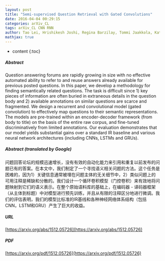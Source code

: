 ```yaml
---
layout: post
title: "Semi-supervised Question Retrieval with Gated Convolutions"
date: 2016-04-04 00:29:15
categories: arXiv_CL
tags: arXiv_CL CNN RNN
author: Tao Lei, Hrishikesh Joshi, Regina Barzilay, Tommi Jaakkola, Katerina Tymoshenko, Alessandro Moschitti, Lluis Marquez
mathjax: true
---
```


* content
{:toc}

##### Abstract
Question answering forums are rapidly growing in size with no effective automated ability to refer to and reuse answers already available for previous posted questions. In this paper, we develop a methodology for finding semantically related questions. The task is difficult since 1) key pieces of information are often buried in extraneous details in the question body and 2) available annotations on similar questions are scarce and fragmented. We design a recurrent and convolutional model (gated convolution) to effectively map questions to their semantic representations. The models are pre-trained within an encoder-decoder framework (from body to title) on the basis of the entire raw corpus, and fine-tuned discriminatively from limited annotations. Our evaluation demonstrates that our model yields substantial gains over a standard IR baseline and various neural network architectures (including CNNs, LSTMs and GRUs).

##### Abstract (translated by Google)
问题回答论坛的规模迅速增长，没有有效的自动化能力来引用和重复以前发布的问题已有的答案。在本文中，我们制定了一个寻找语义相关问题的方法。这个任务是困难的，因为1）关键信息通常被埋在问题主体的无关细节中，2）类似问题上的可用注释是稀缺和分散的。我们设计一个循环卷积模型（门控卷积）来有效地将问题映射到它们的语义表示。在整个原始语料库的基础上，在编码器 - 译码器框架（从主体到标题）中对模型进行预先训练，并且从有限的注释区分地进行微调。我们的评估表明，我们的模型比标准的IR基线和各种神经网络体系结构（包括CNN，LSTM和GRU）产生了巨大的收益。

##### URL
[https://arxiv.org/abs/1512.05726](https://arxiv.org/abs/1512.05726)

##### PDF
[https://arxiv.org/pdf/1512.05726](https://arxiv.org/pdf/1512.05726)

